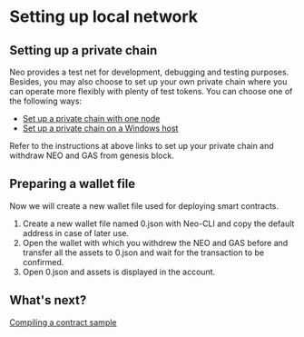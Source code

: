 # Setting up local network

## Setting up a private chain

Neo provides a test net for development, debugging and testing purposes. Besides, you may also choose to set up your own private chain where you can operate more flexibly with plenty of test tokens.  You can choose one of the following ways:

- [Set up a private chain with one node](../../network/private-chain/solo.md) 
- [Set up a private chain on a Windows host](../../network/private-chain/private-chain2.md)

Refer to the instructions at above links to set up your private chain and withdraw NEO and GAS from genesis block.

## Preparing a wallet file

Now we will create a new wallet file used for deploying smart contracts. 

1. Create a new wallet file named 0.json with Neo-CLI and copy the default address in case of later use.
2. Open the wallet with which you withdrew the NEO and GAS before and transfer all the assets to 0.json and wait for the transaction to be confirmed.
3. Open 0.json and assets is displayed in the account. 

## What's next?

[Compiling a contract sample](develop.md)

